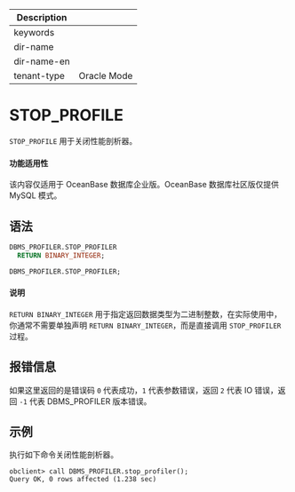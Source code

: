 | Description   |                 |
|---------------|-----------------|
| keywords      |                 |
| dir-name      |                 |
| dir-name-en   |                 |
| tenant-type   | Oracle Mode     |

# STOP_PROFILE

`STOP_PROFILE` 用于关闭性能剖析器。

  <main id="notice" >
    <h4>功能适用性</h4>
    <p>该内容仅适用于 OceanBase 数据库企业版。OceanBase 数据库社区版仅提供 MySQL 模式。</p>
  </main>

## 语法

  ```sql
  DBMS_PROFILER.STOP_PROFILER 
    RETURN BINARY_INTEGER; 

  DBMS_PROFILER.STOP_PROFILER; 
  ```

  <main id="notice" type='explain'>
    <h4>说明</h4>
    <p><code>RETURN BINARY_INTEGER</code> 用于指定返回数据类型为二进制整数，在实际使用中，你通常不需要单独声明 <code>RETURN BINARY_INTEGER</code>，而是直接调用 <code>STOP_PROFILER</code> 过程。
    </p>
  </main>

## 报错信息

如果这里返回的是错误码 `0` 代表成功，`1` 代表参数错误，返回 `2` 代表 IO 错误，返回 `-1` 代表 DBMS_PROFILER 版本错误。

## 示例

执行如下命令关闭性能剖析器。

```shell
obclient> call DBMS_PROFILER.stop_profiler();
Query OK, 0 rows affected (1.238 sec)
```
